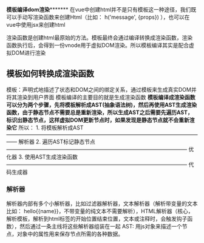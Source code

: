 ****************模板编译dom渲染***********************
在vue中创建html并不是只有模板这一种途径，我们既可以手动写渲染函数来创建Html（比如： h('message', {props}) ），也可以在vue中使用jsx来创建html

渲染函数是创建html最原始的方法。模板最终会通过编译转换成渲染函数，渲染函数执行后，会得到一份vnode用于虚拟DOM渲染。所以模板编译其实是配合虚拟DOM进行渲染


## 模板如何转换成渲染函数
模板：声明式地描述了状态和DOM之间的绑定关系，通过模板来生成真实DOM并将其渲染到用户界面
模板编译的主要目的就是生成渲染函数
**模板编译成渲染函数可以分为两个步骤，先将模板解析成AST(抽象语法树)，然后再使用AST生成渲染函数，由于静态节点不需要总是重新渲染，所以生成AST之后需要先遍历AST，标识出静态节点，这样虚拟DOM更新节点时，如果发现是静态节点就不会重新渲染它**
所以： 1. 将模板解析成AST —————————————————————————————————————— 解析器
       2. 遍历AST标记静态节点 —————————————————————————————————— 优化器
       3. 使用AST生成渲染函数 —————————————————————————————————— 代码生成器

### 解析器
解析器内部有多个小解析器，比如过滤器解析器，文本解析器（解析带变量的文本 比如： hello{{name}}，不带变量的纯文本不需要解析），HTML解析器（核心，解析模板，解析到html标签的开始位置结束位置，文本或注释时，会触发钩子函数），然后通过一条主线将这些解析器组装在一起
AST: 用js对象来描述一个节点，对象中的属性用来保存节点所需的各种数据。
